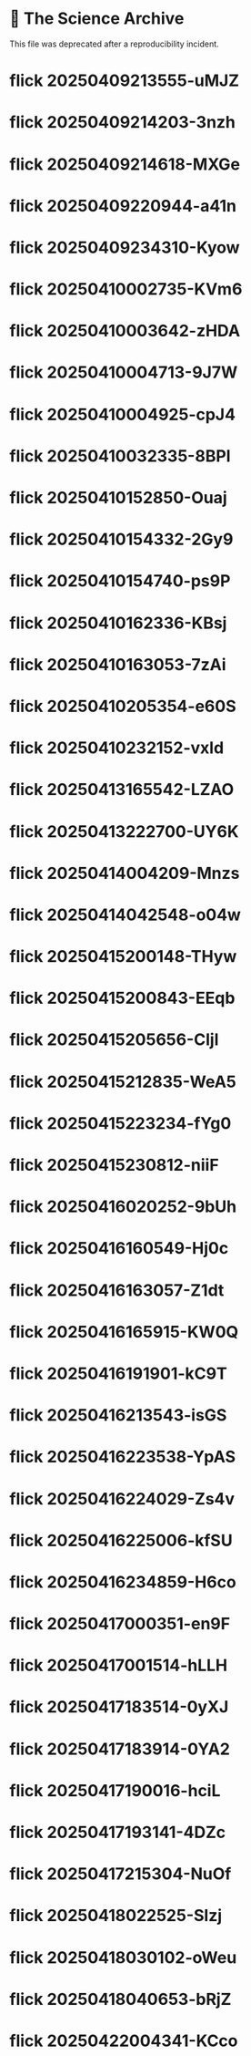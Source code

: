 # 🧪 The Science Archive

This file was deprecated after a reproducibility incident.
# flick 20250409213555-uMJZ
# flick 20250409214203-3nzh
# flick 20250409214618-MXGe
# flick 20250409220944-a41n
# flick 20250409234310-Kyow
# flick 20250410002735-KVm6
# flick 20250410003642-zHDA
# flick 20250410004713-9J7W
# flick 20250410004925-cpJ4
# flick 20250410032335-8BPI
# flick 20250410152850-Ouaj
# flick 20250410154332-2Gy9
# flick 20250410154740-ps9P
# flick 20250410162336-KBsj
# flick 20250410163053-7zAi
# flick 20250410205354-e60S
# flick 20250410232152-vxld
# flick 20250413165542-LZAO
# flick 20250413222700-UY6K
# flick 20250414004209-Mnzs
# flick 20250414042548-o04w
# flick 20250415200148-THyw
# flick 20250415200843-EEqb
# flick 20250415205656-Cljl
# flick 20250415212835-WeA5
# flick 20250415223234-fYg0
# flick 20250415230812-niiF
# flick 20250416020252-9bUh
# flick 20250416160549-Hj0c
# flick 20250416163057-Z1dt
# flick 20250416165915-KW0Q
# flick 20250416191901-kC9T
# flick 20250416213543-isGS
# flick 20250416223538-YpAS
# flick 20250416224029-Zs4v
# flick 20250416225006-kfSU
# flick 20250416234859-H6co
# flick 20250417000351-en9F
# flick 20250417001514-hLLH
# flick 20250417183514-0yXJ
# flick 20250417183914-0YA2
# flick 20250417190016-hciL
# flick 20250417193141-4DZc
# flick 20250417215304-NuOf
# flick 20250418022525-Slzj
# flick 20250418030102-oWeu
# flick 20250418040653-bRjZ
# flick 20250422004341-KCco
